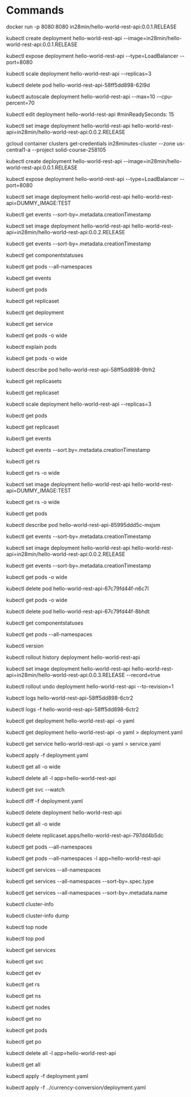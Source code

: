 # Commands

docker run -p 8080:8080 in28min/hello-world-rest-api:0.0.1.RELEASE
 
kubectl create deployment hello-world-rest-api --image=in28min/hello-world-rest-api:0.0.1.RELEASE

kubectl expose deployment hello-world-rest-api --type=LoadBalancer --port=8080

kubectl scale deployment hello-world-rest-api --replicas=3

kubectl delete pod hello-world-rest-api-58ff5dd898-62l9d

kubectl autoscale deployment hello-world-rest-api --max=10 --cpu-percent=70

kubectl edit deployment hello-world-rest-api #minReadySeconds: 15

kubectl set image deployment hello-world-rest-api hello-world-rest-api=in28min/hello-world-rest-api:0.0.2.RELEASE
 

gcloud container clusters get-credentials in28minutes-cluster --zone us-central1-a --project solid-course-258105

kubectl create deployment hello-world-rest-api --image=in28min/hello-world-rest-api:0.0.1.RELEASE

kubectl expose deployment hello-world-rest-api --type=LoadBalancer --port=8080

kubectl set image deployment hello-world-rest-api hello-world-rest-api=DUMMY_IMAGE:TEST

kubectl get events --sort-by=.metadata.creationTimestamp

kubectl set image deployment hello-world-rest-api hello-world-rest-api=in28min/hello-world-rest-api:0.0.2.RELEASE

kubectl get events --sort-by=.metadata.creationTimestamp

kubectl get componentstatuses

kubectl get pods --all-namespaces



kubectl get events

kubectl get pods

kubectl get replicaset

kubectl get deployment

kubectl get service
 
kubectl get pods -o wide
 

kubectl explain pods

kubectl get pods -o wide
 
kubectl describe pod hello-world-rest-api-58ff5dd898-9trh2
 

kubectl get replicasets

kubectl get replicaset
 
kubectl scale deployment hello-world-rest-api --replicas=3

kubectl get pods

kubectl get replicaset

kubectl get events

kubectl get events --sort.by=.metadata.creationTimestamp


kubectl get rs

kubectl get rs -o wide

kubectl set image deployment hello-world-rest-api hello-world-rest-api=DUMMY_IMAGE:TEST

kubectl get rs -o wide

kubectl get pods

kubectl describe pod hello-world-rest-api-85995ddd5c-msjsm

kubectl get events --sort-by=.metadata.creationTimestamp
 
kubectl set image deployment hello-world-rest-api hello-world-rest-api=in28min/hello-world-rest-api:0.0.2.RELEASE

kubectl get events --sort-by=.metadata.creationTimestamp

kubectl get pods -o wide

kubectl delete pod hello-world-rest-api-67c79fd44f-n6c7l

kubectl get pods -o wide

kubectl delete pod hello-world-rest-api-67c79fd44f-8bhdt


kubectl get componentstatuses

kubectl get pods --all-namespaces 

kubectl version

 
kubectl rollout history deployment hello-world-rest-api

kubectl set image deployment hello-world-rest-api hello-world-rest-api=in28min/hello-world-rest-api:0.0.3.RELEASE --record=true

kubectl rollout undo deployment hello-world-rest-api --to-revision=1



kubectl logs hello-world-rest-api-58ff5dd898-6ctr2

kubectl logs -f hello-world-rest-api-58ff5dd898-6ctr2



kubectl get deployment hello-world-rest-api -o yaml

kubectl get deployment hello-world-rest-api -o yaml > deployment.yaml

kubectl get service hello-world-rest-api -o yaml > service.yaml

kubectl apply -f deployment.yaml

kubectl get all -o wide

kubectl delete all -l app=hello-world-rest-api



kubectl get svc --watch

kubectl diff -f deployment.yaml

kubectl delete deployment hello-world-rest-api

kubectl get all -o wide

kubectl delete replicaset.apps/hello-world-rest-api-797dd4b5dc



kubectl get pods --all-namespaces

kubectl get pods --all-namespaces -l app=hello-world-rest-api

kubectl get services --all-namespaces

kubectl get services --all-namespaces --sort-by=.spec.type

kubectl get services --all-namespaces --sort-by=.metadata.name

kubectl cluster-info

kubectl cluster-info dump

kubectl top node

kubectl top pod

kubectl get services

kubectl get svc

kubectl get ev

kubectl get rs

kubectl get ns

kubectl get nodes

kubectl get no

kubectl get pods



kubectl get po



kubectl delete all -l app=hello-world-rest-api



kubectl get all



kubectl apply -f deployment.yaml



kubectl apply -f ../currency-conversion/deployment.yaml 